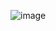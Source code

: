 ![image](https://github.com/Jose-dos-Santos/bertoti/blob/main/Padr%C3%B5es%20de%20Projetos/Singleton/Diagrama-singleton.png)
